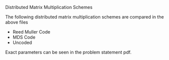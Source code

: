  Distributed Matrix Multiplication Schemes

The following distributed matrix multiplication schemes are compared in the above files

* Reed Muller Code
* MDS Code
* Uncoded

Exact parameters can be seen in the problem statement pdf.
